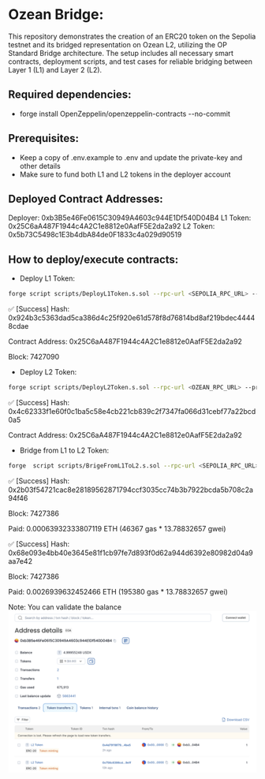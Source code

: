 # Ozean Bridge:

This repository demonstrates the creation of an ERC20 token on the Sepolia testnet and its bridged representation on Ozean L2, utilizing the OP Standard Bridge architecture. The setup includes all necessary smart contracts, deployment scripts, and test cases for reliable bridging between Layer 1 (L1) and Layer 2 (L2).

## Required dependencies:
- forge install OpenZeppelin/openzeppelin-contracts --no-commit

## Prerequisites:

- Keep a copy of .env.example to .env and update the private-key and other details
- Make sure to fund both L1 and L2 tokens in the deployer account

## Deployed Contract Addresses:

Deployer: 0xb3B5e46Fe0615C30949A4603c944E1Df540D04B4
L1 Token:  0x25C6aA487F1944c4A2C1e8812e0AafF5E2da2a92
L2 Token: 0x5b73C5498c1E3b4dbA84de0F1833c4a029d90519

## How to deploy/execute contracts:

- Deploy L1 Token:

```sh
forge script scripts/DeployL1Token.s.sol --rpc-url <SEPOLIA_RPC_URL> --private-key <PRIVATE_KEY> --broadcast
```
✅  [Success] Hash: 0x924b3c5363dad5ca386d4c25f920e61d578f8d76814bd8af219bdec44448cdae

Contract Address: 0x25C6aA487F1944c4A2C1e8812e0AafF5E2da2a92

Block: 7427090

- Deploy L2 Token:

```sh
forge script scripts/DeployL2Token.s.sol --rpc-url <OZEAN_RPC_URL> --private-key <PRIVATE_KEY> --broadcast
```

✅  [Success] Hash: 0x4c62333f1e60f0c1ba5c58e4cb221cb839c2f7347fa066d31cebf77a22bcd0a5

Contract Address: 0x25C6aA487F1944c4A2C1e8812e0AafF5E2da2a92

- Bridge from L1 to L2 Token:
```sh
forge  script scripts/BrigeFromL1ToL2.s.sol --rpc-url <SEPOLIA_RPC_URL> --broadcast
```

✅  [Success] Hash: 0x2b03f54721cac8e28189562871794ccf3035cc74b3b7922bcda5b708c2a94f46

Block: 7427386

Paid: 0.00063932333807119 ETH (46367 gas * 13.78832657 gwei)

✅  [Success] Hash: 0x68e093e4bb40e3645e81f1cb97fe7d893f0d62a944d6392e80982d04a9aa7e42

Block: 7427386

Paid: 0.0026939632452466 ETH (195380 gas * 13.78832657 gwei)

Note: You can validate the balance 
![image](images/l2.png)






